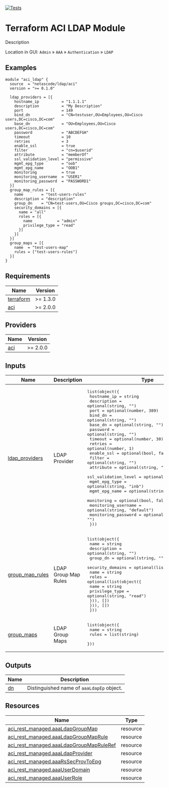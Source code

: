 <!-- BEGIN_TF_DOCS -->
[![Tests](https://github.com/netascode/terraform-aci-ldap/actions/workflows/test.yml/badge.svg)](https://github.com/netascode/terraform-aci-ldap/actions/workflows/test.yml)

# Terraform ACI LDAP Module

Description

Location in GUI:
`Admin` » `AAA` » `Authentication` » `LDAP`

## Examples

```hcl
module "aci_ldap" {
  source  = "netascode/ldap/aci"
  version = ">= 0.1.0"

  ldap_providers = [{
    hostname_ip          = "1.1.1.1"
    description          = "My Description"
    port                 = 149
    bind_dn              = "CN=testuser,OU=Employees,OU=Cisco users,DC=cisco,DC=com"
    base_dn              = "OU=Employees,OU=Cisco users,DC=cisco,DC=com"
    password             = "ABCDEFGH"
    timeout              = 10
    retries              = 3
    enable_ssl           = true
    filter               = "cn=$userid"
    attribute            = "memberOf"
    ssl_validation_level = "permissive"
    mgmt_epg_type        = "oob"
    mgmt_epg_name        = "OOB1"
    monitoring           = true
    monitoring_username  = "USER1"
    monitoring_password  = "PASSWORD1"
  }]
  group_map_rules = [{
    name        = "test-users-rules"
    description = "description"
    group_dn    = "CN=test-users,OU=Cisco groups,DC=cisco,DC=com"
    security_domains = [{
      name = "all"
      roles = [{
        name           = "admin"
        privilege_type = "read"
      }]
    }]
  }]
  group_maps = [{
    name  = "test-users-map"
    rules = ["test-users-rules"]
  }]
}
```

## Requirements

| Name | Version |
|------|---------|
| <a name="requirement_terraform"></a> [terraform](#requirement\_terraform) | >= 1.3.0 |
| <a name="requirement_aci"></a> [aci](#requirement\_aci) | >= 2.0.0 |

## Providers

| Name | Version |
|------|---------|
| <a name="provider_aci"></a> [aci](#provider\_aci) | >= 2.0.0 |

## Inputs

| Name | Description | Type | Default | Required |
|------|-------------|------|---------|:--------:|
| <a name="input_ldap_providers"></a> [ldap\_providers](#input\_ldap\_providers) | LDAP Provider | <pre>list(object({<br>    hostname_ip          = string<br>    description          = optional(string, "")<br>    port                 = optional(number, 389)<br>    bind_dn              = optional(string, "")<br>    base_dn              = optional(string, "")<br>    password             = optional(string, "")<br>    timeout              = optional(number, 30)<br>    retries              = optional(number, 1)<br>    enable_ssl           = optional(bool, false)<br>    filter               = optional(string, "")<br>    attribute            = optional(string, "")<br>    ssl_validation_level = optional(string, "strict")<br>    mgmt_epg_type        = optional(string, "inb")<br>    mgmt_epg_name        = optional(string, "")<br>    monitoring           = optional(bool, false)<br>    monitoring_username  = optional(string, "default")<br>    monitoring_password  = optional(string, "")<br>  }))</pre> | `[]` | no |
| <a name="input_group_map_rules"></a> [group\_map\_rules](#input\_group\_map\_rules) | LDAP Group Map Rules | <pre>list(object({<br>    name        = string<br>    description = optional(string, "")<br>    group_dn    = optional(string, "")<br>    security_domains = optional(list(object({<br>      name = string<br>      roles = optional(list(object({<br>        name           = string<br>        privilege_type = optional(string, "read")<br>      })), [])<br>    })), [])<br>  }))</pre> | `[]` | no |
| <a name="input_group_maps"></a> [group\_maps](#input\_group\_maps) | LDAP Group Maps | <pre>list(object({<br>    name  = string<br>    rules = list(string)<br>  }))</pre> | `[]` | no |

## Outputs

| Name | Description |
|------|-------------|
| <a name="output_dn"></a> [dn](#output\_dn) | Distinguished name of `aaaLdapEp` object. |

## Resources

| Name | Type |
|------|------|
| [aci_rest_managed.aaaLdapGroupMap](https://registry.terraform.io/providers/CiscoDevNet/aci/latest/docs/resources/rest_managed) | resource |
| [aci_rest_managed.aaaLdapGroupMapRule](https://registry.terraform.io/providers/CiscoDevNet/aci/latest/docs/resources/rest_managed) | resource |
| [aci_rest_managed.aaaLdapGroupMapRuleRef](https://registry.terraform.io/providers/CiscoDevNet/aci/latest/docs/resources/rest_managed) | resource |
| [aci_rest_managed.aaaLdapProvider](https://registry.terraform.io/providers/CiscoDevNet/aci/latest/docs/resources/rest_managed) | resource |
| [aci_rest_managed.aaaRsSecProvToEpg](https://registry.terraform.io/providers/CiscoDevNet/aci/latest/docs/resources/rest_managed) | resource |
| [aci_rest_managed.aaaUserDomain](https://registry.terraform.io/providers/CiscoDevNet/aci/latest/docs/resources/rest_managed) | resource |
| [aci_rest_managed.aaaUserRole](https://registry.terraform.io/providers/CiscoDevNet/aci/latest/docs/resources/rest_managed) | resource |
<!-- END_TF_DOCS -->